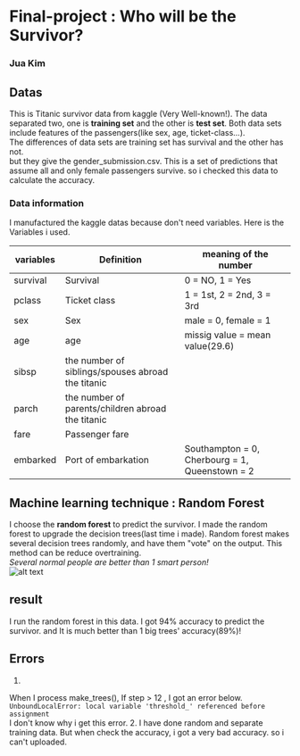 # Final-project : Who will be the Survivor? 
### Jua Kim

## Datas
This is Titanic survivor data from kaggle (Very Well-known!).
The data separated two, one is __training set__ and the other is __test set__.
Both data sets include features of the passengers(like sex, age, ticket-class...).
<br/>
The differences of data sets are training set has survival and the other has not.
<br/>
but they give the gender_submission.csv.
This is a set of predictions that assume all and only female passengers survive.
so i checked this data to calculate the accuracy.


### Data information
I manufactured the kaggle datas because don't need variables.
Here is the Variables i used.

| __variables__ | __Definition__ | meaning of the number |
|---------------|----------------|-----------------------|
| survival      | Survival       | 0 = NO, 1 = Yes       |
| pclass        | Ticket class   |1 = 1st, 2 = 2nd, 3 = 3rd|
| sex           |     Sex        |  male = 0, female = 1 |
| age           |  age           |missig value = mean value(29.6)|
| sibsp         | the number of siblings/spouses abroad the titanic||
| parch         | the number of parents/children abroad the titanic ||
| fare          | Passenger fare | |
| embarked      | Port of embarkation | Southampton = 0, Cherbourg = 1, Queenstown = 2|

## Machine learning technique : Random Forest
I choose the __random forest__ to predict the survivor. 
I made the random forest to upgrade the decision trees(last time i made).
Random forest makes several decision trees randomly, and have them "vote" on the output.
This method can be reduce overtraining.
<br/>
_Several normal people are better than 1 smart person!_
<br/>
![alt text](https://www.researchgate.net/profile/Evaldas_Vaiciukynas/publication/301638643/figure/fig1/AS:355471899807744@1461762513154/Architecture-of-the-random-forest-model.png)
<br/>
## result

I run the random forest in this data.
I got 94% accuracy to predict the survivor. 
and It is much better than 1 big trees' accuracy(89%)!

## Errors
1.
When I process make_trees(), If step > 12 , I got an error below.
<br/>
 `UnboundLocalError: local variable 'threshold_' referenced before assignment`
<br/>
I don't know why i get this error.
2. 
I have done random and separate training data. But when check the accuracy, i got a very bad accuracy.
so i can't uploaded.
